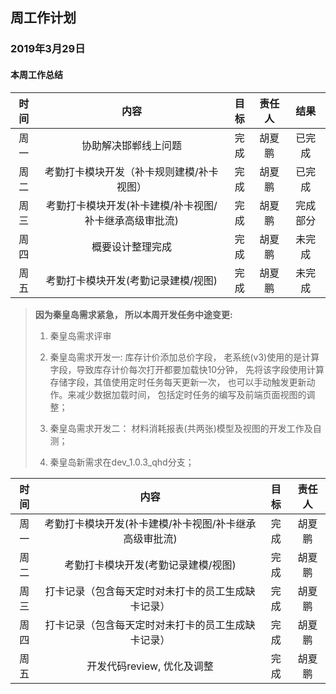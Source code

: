 ## 周工作计划

### 2019年3月29日

#### 本周工作总结

| 时间 |         内容          | 目标 | 责任人 |  结果  |
| :--: | :-------------------: | :--: | :----: | :----: |
| 周一 | 协助解决邯郸线上问题 | 完成 | 胡夏鹏 | 已完成 |
| 周二 | 考勤打卡模块开发（补卡规则建模/补卡视图） | 完成 | 胡夏鹏 |  已完成  |
| 周三 | 考勤打卡模块开发(补卡建模/补卡视图/补卡继承高级审批流) | 完成 | 胡夏鹏 | 完成部分 |
| 周四 |  概要设计整理完成  | 完成 | 胡夏鹏 | 未完成 |
| 周五 |  考勤打卡模块开发(考勤记录建模/视图)  | 完成 | 胡夏鹏 | 未完成 |

> **因为秦皇岛需求紧急， 所以本周开发任务中途变更:**
>
> 1. 秦皇岛需求评审
>
> 2. 秦皇岛需求开发一: 库存计价添加总价字段， 老系统(v3)使用的是计算字段，导致库存计价每次打开都要加载快10分钟， 先将该字段使用计算存储字段，其值使用定时任务每天更新一次， 也可以手动触发更新动作。来减少数据加载时间， 包括定时任务的编写及前端页面视图的调整；
>
> 3. 秦皇岛需求开发二： 材料消耗报表(共两张)模型及视图的开发工作及自测；
>
> 4. 秦皇岛新需求在dev_1.0.3_qhd分支；

| 时间 |                          内容                          | 目标 | 责任人 |
| :--: | :----------------------------------------------------: | :--: | :----: |
| 周一 | 考勤打卡模块开发(补卡建模/补卡视图/补卡继承高级审批流) | 完成 | 胡夏鹏 |
| 周二 |          考勤打卡模块开发(考勤记录建模/视图)           | 完成 | 胡夏鹏 |
| 周三 |   打卡记录（包含每天定时对未打卡的员工生成缺卡记录）   | 完成 | 胡夏鹏 |
| 周四 |   打卡记录（包含每天定时对未打卡的员工生成缺卡记录）   | 完成 | 胡夏鹏 |
| 周五 |               开发代码review, 优化及调整               | 完成 | 胡夏鹏 |

